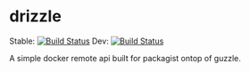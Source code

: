 drizzle
=======

Stable: [![Build Status](https://travis-ci.org/taion809/drizzle.png?branch=master)](https://travis-ci.org/taion809/drizzle)
Dev: [![Build Status](https://travis-ci.org/taion809/drizzle.png?branch=dev)](https://travis-ci.org/taion809/drizzle)

A simple docker remote api built for packagist ontop of guzzle.
